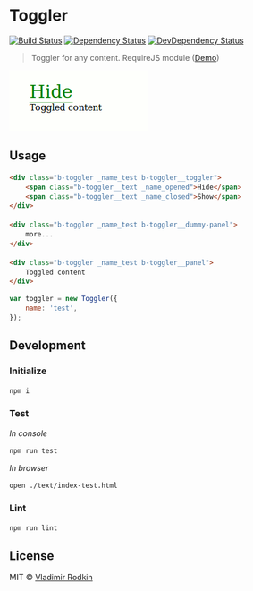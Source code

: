 # Toggler

[![Build Status][travis-image]][travis-url]
[![Dependency Status][depstat-image]][depstat-url]
[![DevDependency Status][depstat-dev-image]][depstat-dev-url]

> Toggler for any content. RequireJS module ([Demo](https://jsfiddle.net/VovanR/39qee4ax/))

![](preview/example.gif)

## Usage

```html
<div class="b-toggler _name_test b-toggler__toggler">
    <span class="b-toggler__text _name_opened">Hide</span>
    <span class="b-toggler__text _name_closed">Show</span>
</div>

<div class="b-toggler _name_test b-toggler__dummy-panel">
    more...
</div>

<div class="b-toggler _name_test b-toggler__panel">
    Toggled content
</div>
```

```javascript
var toggler = new Toggler({
    name: 'test',
});
```

## Development

### Initialize
```sh
npm i
```

### Test
*In console*
```sh
npm run test
```

*In browser*
```sh
open ./text/index-test.html
```

### Lint
```sh
npm run lint
```

## License
MIT © [Vladimir Rodkin](https://github.com/VovanR)

[travis-url]: https://travis-ci.org/VovanR/b-toggler
[travis-image]: http://img.shields.io/travis/VovanR/b-toggler.svg

[depstat-url]: https://david-dm.org/VovanR/b-toggler
[depstat-image]: https://david-dm.org/VovanR/b-toggler.svg

[depstat-dev-url]: https://david-dm.org/VovanR/b-toggler
[depstat-dev-image]: https://david-dm.org/VovanR/b-toggler/dev-status.svg
